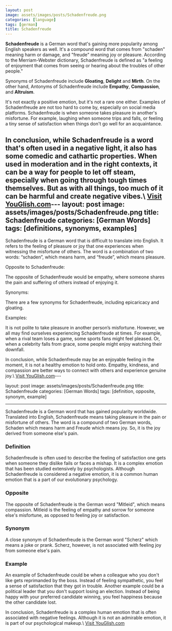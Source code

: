 ```yaml
---
layout: post
image: assets/images/posts/Schadenfreude.png
categories: [language]
tags: [german]
title: Schadenfreude
---
```


**Schadenfreude** is a German word that's gaining more popularity among English speakers as well. It's a compound word that comes from "schaden" meaning harm or damage, and "freude" meaning joy or pleasure. According to the Merriam-Webster dictionary, Schadenfreude is defined as "a feeling of enjoyment that comes from seeing or hearing about the troubles of other people."

Synonyms of Schadenfreude include **Gloating**, **Delight** and **Mirth**. On the other hand, Antonyms of Schadenfreude include **Empathy**, **Compassion**, and **Altruism**. 

It's not exactly a positive emotion, but it's not a rare one either. Examples of Schadenfreude are not too hard to come by, especially on social media platforms. Schadenfreude is when someone takes pleasure in another's misfortune. For example, laughing when someone trips and falls, or feeling a tiny sense of satisfaction when things don't go well for an acquaintance. 

In conclusion, while Schadenfreude is a word that's often used in a negative light, it also has some comedic and cathartic properties. When used in moderation and in the right contexts, it can be a way for people to let off steam, especially when going through tough times themselves. But as with all things, too much of it can be harmful and create negative vibes.\ <a id="yg-widget-0" class="youglish-widget" data-query="Schadenfreude" data-lang="german" data-components="8412" data-auto-start="0" data-bkg-color="theme_light" data-title="How%20to%20pronounce%20Schadenfreude%20in%20German"  rel="nofollow" href="https://youglish.com">Visit YouGlish.com</a><script async src="https://youglish.com/public/emb/widget.js" charset="utf-8"></script>---
layout: post
image: assets/images/posts/Schadenfreude.png
title: Schadenfreude
categories: [German Words]
tags: [definitions, synonyms, examples]
---

Schadenfreude is a German word that is difficult to translate into English. It refers to the feeling of pleasure or joy that one experiences when witnessing the misfortune of others. The word is a combination of two words: “schaden”, which means harm, and “freude”, which means pleasure.

Opposite to Schadenfreude:

The opposite of Schadenfreude would be empathy, where someone shares the pain and suffering of others instead of enjoying it.

Synonyms:

There are a few synonyms for Schadenfreude, including epicaricacy and gloating.

Examples:

It is not polite to take pleasure in another person’s misfortune. However, we all may find ourselves experiencing Schadenfreude at times. For example, when a rival team loses a game, some sports fans might feel pleased. Or, when a celebrity falls from grace, some people might enjoy watching their downfall.

In conclusion, while Schadenfreude may be an enjoyable feeling in the moment, it is not a healthy emotion to hold onto. Empathy, kindness, and compassion are better ways to connect with others and experience genuine joy.\ <a id="yg-widget-0" class="youglish-widget" data-query="Schadenfreude" data-lang="german" data-components="8412" data-auto-start="0" data-bkg-color="theme_light" data-title="How%20to%20pronounce%20Schadenfreude%20in%20German"  rel="nofollow" href="https://youglish.com">Visit YouGlish.com</a><script async src="https://youglish.com/public/emb/widget.js" charset="utf-8"></script>---

layout: post
image: assets/images/posts/Schadenfreude.png
title: Schadenfreude
categories: [German Words]
tags: [definition, opposite, synonym, example]

---

Schadenfreude is a German word that has gained popularity worldwide. Translated into English, Schadenfreude means taking pleasure in the pain or misfortune of others. The word is a compound of two German words, Schaden which means harm and Freude which means joy. So, it is the joy derived from someone else's pain.

### Definition
Schadenfreude is often used to describe the feeling of satisfaction one gets when someone they dislike fails or faces a mishap. It is a complex emotion that has been studied extensively by psychologists. Although Schadenfreude is considered a negative emotion, it is a common human emotion that is a part of our evolutionary psychology.

### Opposite
The opposite of Schadenfreude is the German word "Mitleid", which means compassion. Mitleid is the feeling of empathy and sorrow for someone else's misfortune, as opposed to feeling joy or satisfaction.

### Synonym
A close synonym of Schadenfreude is the German word "Scherz" which means a joke or prank. Scherz, however, is not associated with feeling joy from someone else's pain.

### Example
An example of Schadenfreude could be when a colleague who you don't like gets reprimanded by the boss. Instead of feeling sympathetic, you feel a sense of satisfaction that they got in trouble. Another example could be a political leader that you don't support losing an election. Instead of being happy with your preferred candidate winning, you feel happiness because the other candidate lost.

In conclusion, Schadenfreude is a complex human emotion that is often associated with negative feelings. Although it is not an admirable emotion, it is part of our psychological makeup.\ <a id="yg-widget-0" class="youglish-widget" data-query="Schadenfreude" data-lang="german" data-components="8412" data-auto-start="0" data-bkg-color="theme_light" data-title="How%20to%20pronounce%20Schadenfreude%20in%20German"  rel="nofollow" href="https://youglish.com">Visit YouGlish.com</a><script async src="https://youglish.com/public/emb/widget.js" charset="utf-8"></script>